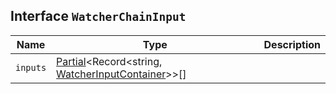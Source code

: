 ## Interface `WatcherChainInput`

| Name | Type | Description |
| - | - | - |
| `inputs` | [Partial](./Partial.md)<Record<string, [WatcherInputContainer](./WatcherInputContainer.md)>>[] | &nbsp; |
